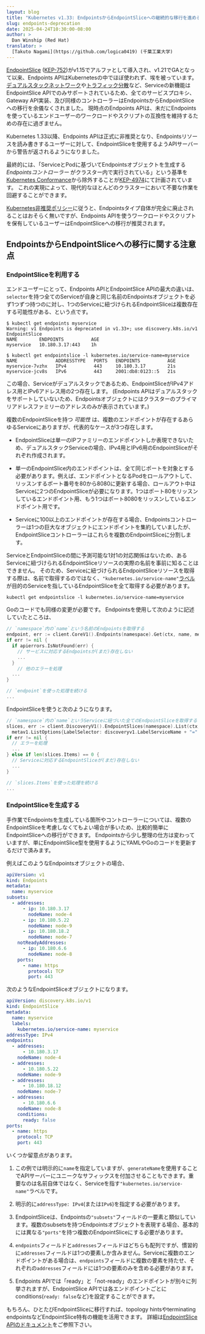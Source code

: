 ```yaml
---
layout: blog
title: "Kubernetes v1.33: EndpointsからEndpointSliceへの継続的な移行を進める"
slug: endpoints-deprecation
date: 2025-04-24T10:30:00-08:00
author: >
  Dan Winship (Red Hat)
translator: >
  [Takuto Nagami](https://github.com/logica0419) (千葉工業大学)
---
```


[EndpointSlice] ([KEP-752])がv1.15でアルファとして導入され、v1.21でGAとなって以来、Endpoints APIはKubernetesの中でほぼ使われず、埃を被っています。
[デュアルスタックネットワーク]や[トラフィック分散]など、Serviceの新機能はEndpointSlice APIでのみサポートされているため、全てのサービスプロキシ、Gateway API実装、及び同様のコントローラーはEndpointsからEndpointSliceへの移行を余儀なくされました。
現時点のEndpoints APIは、未だにEndpointsを使っているエンドユーザーのワークロードやスクリプトの互換性を維持するための存在に過ぎません。

Kubernetes 1.33以降、Endpoints APIは正式に非推奨となり、Endpointsリソースを読み書きするユーザーに対して、EndpointSliceを使用するようAPIサーバーから警告が返されるようになりました。

最終的には、「ServiceとPodに基づいてEndpointsオブジェクトを生成する _Endpointsコントローラー_ がクラスター内で実行されている」という基準を[Kubernetes Conformance]から除外することが[KEP-4974]にて計画されています。
これの実現によって、現代的なほとんどのクラスターにおいて不要な作業を回避することができます。

[Kubernetes非推奨ポリシー]に従うと、Endpointsタイプ自体が完全に廃止されることはおそらく無いですが、Endpoints APIを使うワークロードやスクリプトを保有しているユーザーはEndpointSliceへの移行が推奨されます。

[EndpointSlice]: /blog/2020/09/02/scaling-kubernetes-networking-with-endpointslices/
[KEP-752]: https://github.com/kubernetes/enhancements/blob/master/keps/sig-network/0752-endpointslices/README.md
[デュアルスタックネットワーク]: /ja/docs/concepts/services-networking/dual-stack/
[トラフィック分散]: /docs/reference/networking/virtual-ips/#traffic-distribution
[Kubernetes非推奨ポリシー]: /ja/docs/reference/using-api/deprecation-policy/
[KEP-4974]: https://github.com/kubernetes/enhancements/blob/master/keps/sig-network/4974-deprecate-endpoints/README.md
[Kubernetes Conformance]: https://www.cncf.io/training/certification/software-conformance/

## EndpointsからEndpointSliceへの移行に関する注意点

### EndpointSliceを利用する

エンドユーザーにとって、Endpoints APIとEndpointSlice APIの最大の違いは、`selector`を持つ全てのServiceが自身と同じ名前のEndpointsオブジェクトを必ず1つずつ持つのに対し、1つのServiceに紐づけられるEndpointSliceは複数存在する可能性がある、という点です。

```console
$ kubectl get endpoints myservice
Warning: v1 Endpoints is deprecated in v1.33+; use discovery.k8s.io/v1 EndpointSlice
NAME        ENDPOINTS          AGE
myservice   10.180.3.17:443    1h

$ kubectl get endpointslice -l kubernetes.io/service-name=myservice
NAME              ADDRESSTYPE   PORTS   ENDPOINTS          AGE
myservice-7vzhx   IPv4          443     10.180.3.17        21s
myservice-jcv8s   IPv6          443     2001:db8:0123::5   21s
```

この場合、Serviceがデュアルスタックであるため、EndpointSliceがIPv4アドレス用とIPv6アドレス用の2つ存在します。
(Endpoints APIはデュアルスタックをサポートしていないため、Endpointsオブジェクトにはクラスターのプライマリアドレスファミリーのアドレスのみが表示されています。)

複数のEndpointSliceを持つ _可能性_ は、複数のエンドポイントが存在するあらゆるServiceにありますが、代表的なケースが3つ存在します。

  - EndpointSliceは単一のIPファミリーのエンドポイントしか表現できないため、デュアルスタックServiceの場合、IPv4用とIPv6用のEndpointSliceがそれぞれ作成されます。

  - 単一のEndpointSlice内のエンドポイントは、全て同じポートを対象とする必要があります。例えば、エンドポイントとなるPodをロールアウトして、リッスンするポート番号を80から8080に更新する場合、ロールアウト中はServiceに2つのEndpointSliceが必要になります。1つはポート80をリッスンしているエンドポイント用、もう1つはポート8080をリッスンしているエンドポイント用です。

  - Serviceに100以上のエンドポイントが存在する場合、Endpointsコントローラーは1つの巨大なオブジェクトにエンドポイントを集約していましたが、EndpointSliceコントローラーはこれらを複数のEndpointSliceに分割します。

ServiceとEndpointSliceの間に予測可能な1対1の対応関係はないため、あるServiceに紐づけられるEndpointSliceリソースの実際の名前を事前に知ることはできません。
そのため、Serviceに紐づけられるEndpointSliceリソースを取得する際は、名前で取得するのではなく、`"kubernetes.io/service-name"`[ラベル](/ja/docs/concepts/overview/working-with-objects/labels/)が目的のServiceを指しているEndpointSliceを全て取得する必要があります。

```console
kubectl get endpointslice -l kubernetes.io/service-name=myservice
```

Goのコードでも同様の変更が必要です。
Endpointsを使用して次のように記述していたところは、

```go
// `namespace`内の`name`という名前のEndpointsを取得する
endpoint, err := client.CoreV1().Endpoints(namespace).Get(ctx, name, metav1.GetOptions{})
if err != nil {
  if apierrors.IsNotFound(err) {
    // サービスに対応するEndpointsが(まだ)存在しない
    ...
  }
    // 他のエラーを処理
  ...
}

// `endpoint`を使った処理を続ける
...
```

EndpointSliceを使うと次のようになります。

```go
// `namespace`内の`name`というServiceに紐づいた全てのEndpointSliceを取得する
slices, err := client.DiscoveryV1().EndpointSlices(namespace).List(ctx,
  metav1.ListOptions{LabelSelector: discoveryv1.LabelServiceName + "=" + name})
if err != nil {
  // エラーを処理
  ...
} else if len(slices.Items) == 0 {
  // Serviceに対応するEndpointSliceが(まだ)存在しない
  ...
}

// `slices.Items`を使った処理を続ける
...
```

### EndpointSliceを生成する

手作業でEndpointsを生成している箇所やコントローラーについては、複数のEndpointSliceを考慮しなくてもよい場合が多いため、比較的簡単にEndpointSliceへの移行ができます。
Endpointsから少し整理の仕方は変わっていますが、単にEndpointSlice型を使用するようにYAMLやGoのコードを更新するだけで済みます。

例えばこのようなEndpointsオブジェクトの場合、

```yaml
apiVersion: v1
kind: Endpoints
metadata:
  name: myservice
subsets:
  - addresses:
      - ip: 10.180.3.17
        nodeName: node-4
      - ip: 10.180.5.22
        nodeName: node-9
      - ip: 10.180.18.2
        nodeName: node-7
    notReadyAddresses:
      - ip: 10.180.6.6
        nodeName: node-8
    ports:
      - name: https
        protocol: TCP
        port: 443
```

次のようなEndpointSliceオブジェクトになります。

```yaml
apiVersion: discovery.k8s.io/v1
kind: EndpointSlice
metadata:
  name: myservice
  labels:
    kubernetes.io/service-name: myservice
addressType: IPv4
endpoints:
  - addresses:
      - 10.180.3.17
    nodeName: node-4
  - addresses:
      - 10.180.5.22
    nodeName: node-9
  - addresses:
      - 10.180.18.12
    nodeName: node-7
  - addresses:
      - 10.180.6.6
    nodeName: node-8
    conditions:
      ready: false
ports:
  - name: https
    protocol: TCP
    port: 443
```

いくつか留意点があります。

1. この例では明示的に`name`を指定していますが、`generateName`を使用することでAPIサーバーにユニークなサフィックスを付加させることもできます。重要なのは名前自体ではなく、Serviceを指す`"kubernetes.io/service-name"`ラベルです。

2. 明示的に`addressType: IPv4`(または`IPv6`)を指定する必要があります。

3. EndpointSliceは、Endpointsの`"subsets"`フィールドの一要素と類似しています。複数のsubsetsを持つEndpointsオブジェクトを表現する場合、基本的には異なる`"ports"`を持つ複数のEndpointSliceにする必要があります。

4. `endpoints`フィールドと`addresses`フィールドはどちらも配列ですが、慣習的に`addresses`フィールドは1つの要素しか含みません。Serviceに複数のエンドポイントがある場合は、`endpoints`フィールドに複数の要素を持たせ、それぞれの`addresses`フィールドには1つの要素のみを含める必要があります。

5. Endpoints APIでは「ready」と「not-ready」のエンドポイントが別々に列挙されますが、EndpointSlice APIでは各エンドポイントごとにconditions(`ready: false`など)を設定することができます。

もちろん、ひとたびEndpointSliceに移行すれば、topology hintsやterminating endpointsなどEndpointSlice特有の機能を活用できます。
詳細は[EndpointSlice APIのドキュメント](/docs/reference/kubernetes-api/service-resources/endpoint-slice-v1)をご参照下さい。
